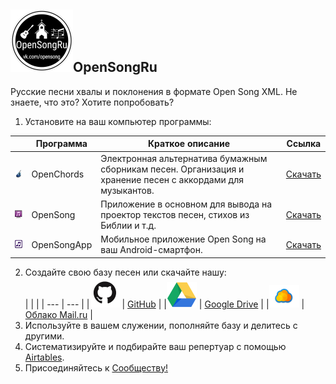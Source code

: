 ## ![logo](img/logo_cut.jpg)OpenSongRu
      
Русские песни хвалы и поклонения в формате Open Song XML.
Не знаете, что это? Хотите попробовать?

1. Установите на ваш компьютер программы:

 |   | Программа | Краткое описание | Ссылка |
 | --- | --- | --- | --- |
 |![1](img/oc_icon.png)   | OpenChords | Электронная альтернатива бумажным сборникам песен. Организация и хранение песен с аккордами для музыкантов. |[Скачать](https://sourceforge.net/projects/openchords/files/latest/download) |
 |![2](img/os_icon.png)   | OpenSong | Приложение в основном для вывода на проектор текстов песен, стихов из Библии и т.д. |[Скачать](https://sourceforge.net/projects/opensong/files/latest/download) |
 |![3](img/osa_icon.png)  | OpenSongApp | Мобильное приложение Open Song на ваш Android-смартфон. |[Скачать](https://play.google.com/store/apps/details?id=com.garethevans.church.opensongtablet&hl=ru) |

2. Создайте свою базу песен или скачайте нашу:  
 |     |     |
 | --- | --- |
 |![1](img/icon_gh.jpg) | [GitHub](https://github.com/SergKnyz/OpenSongRu/archive/master.zip) |
 |![2](img/icon_gdr.png) | [Google Drive](https://drive.google.com/open?id=1K4NR7njvLmjtOn2Ljp7YpigRXDAG-Hb-) |
 |![3](img/icon_mail.png) | [Облако Mail.ru](https://cloud.mail.ru/public/BntW/H7FubED5D) |
3. Используйте в вашем служении, пополняйте базу и делитесь с другими.
4. Систематизируйте и подбирайте ваш репертуар с помощью [Airtables](https://airtable.com/shrf59t6LkyvGAQ4R).
5. Присоединяйтесь к [Сообществу!](https://vk.com/opensong)
